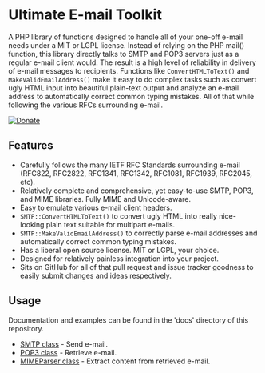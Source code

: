 Ultimate E-mail Toolkit
=======================

A PHP library of functions designed to handle all of your one-off e-mail needs under a MIT or LGPL license.  Instead of relying on the PHP mail() function, this library directly talks to SMTP and POP3 servers just as a regular e-mail client would.  The result is a high level of reliability in delivery of e-mail messages to recipients.  Functions like `ConvertHTMLToText()` and `MakeValidEmailAddress()` make it easy to do complex tasks such as convert ugly HTML input into beautiful plain-text output and analyze an e-mail address to automatically correct common typing mistakes.  All of that while following the various RFCs surrounding e-mail.

[![Donate](https://cubiclesoft.com/res/donate-shield.png)](https://cubiclesoft.com/donate/)

Features
--------

* Carefully follows the many IETF RFC Standards surrounding e-mail (RFC822, RFC2822, RFC1341, RFC1342, RFC1081, RFC1939, RFC2045, etc).
* Relatively complete and comprehensive, yet easy-to-use SMTP, POP3, and MIME libraries.  Fully MIME and Unicode-aware.
* Easy to emulate various e-mail client headers.
* `SMTP::ConvertHTMLToText()` to convert ugly HTML into really nice-looking plain text suitable for multipart e-mails.
* `SMTP::MakeValidEmailAddress()` to correctly parse e-mail addresses and automatically correct common typing mistakes.
* Has a liberal open source license.  MIT or LGPL, your choice.
* Designed for relatively painless integration into your project.
* Sits on GitHub for all of that pull request and issue tracker goodness to easily submit changes and ideas respectively.

Usage
-----

Documentation and examples can be found in the 'docs' directory of this repository.

* [SMTP class](https://github.com/cubiclesoft/ultimate-email/blob/master/docs/smtp.md) - Send e-mail.
* [POP3 class](https://github.com/cubiclesoft/ultimate-email/blob/master/docs/pop3.md) - Retrieve e-mail.
* [MIMEParser class](https://github.com/cubiclesoft/ultimate-email/blob/master/docs/mime_parser.md) - Extract content from retrieved e-mail.
